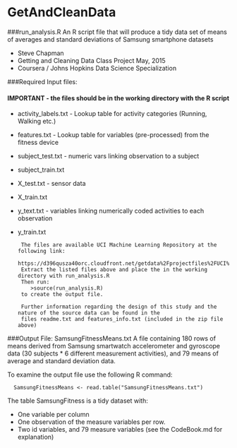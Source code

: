 # GetAndCleanData


###run_analysis.R 
An R script file that will produce a tidy data set of means of averages and standard deviations of Samsung smartphone datasets

* Steve Chapman
* Getting and Cleaning Data Class Project  May, 2015
* Coursera / Johns Hopkins Data Science Specialization

###Required Input files:
#### IMPORTANT - the files should be in the working directory with the R script 

* activity_labels.txt - Lookup table for activity categories (Running, Walking etc.)
* features.txt - Lookup table for variables (pre-processed) from the fitness device
* subject_test.txt - numeric vars linking observation to a subject
* subject_train.txt  
* X_test.txt - sensor data
* X_train.txt
* y_text.txt - variables linking numerically coded activities to each observation
* y_train.txt
      
       The files are available UCI Machine Learning Repository at the following link:
       https://d396qusza40orc.cloudfront.net/getdata%2Fprojectfiles%2FUCI%20HAR%20Dataset.zip
       Extract the listed files above and place the in the working directory with run_analysis.R
       Then run:
          >source(run_analysis.R) 
       to create the output file.
       
       Further information regarding the design of this study and the nature of the source data can be found in the
       files readme.txt and features_info.txt (included in the zip file above)

###Output File: SamsungFitnessMeans.txt
       A file containing 180 rows of means derived from Samsung smartwatch accelerometer
       and gyroscope data (30 subjects * 6 different measurement activities), and 79
       means of average and standard deviation data.
       
To examine the output file use the following R command:

      SamsungFitnessMeans <- read.table("SamsungFitnessMeans.txt")
      
The table SamsungFitness is a tidy dataset with:

* One variable per column
* One observation of the measure variables per row.
* Two id variables, and 79 measure variables (see the CodeBook.md for explanation)

       



